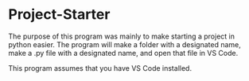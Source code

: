 # Project-Starter

The purpose of this program was mainly to make starting a project in python easier.
The program will make a folder with a designated name, make a .py file with a designated name,
and open that file in VS Code. 

This program assumes that you have VS Code installed.
